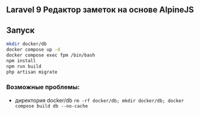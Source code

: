 ## Laravel 9 Редактор заметок на основе AlpineJS

## Запуск
```bash
mkdir docker/db
docker compose up -d
docker compose exec fpm /bin/bash
npm install
npm run build
php artisan migrate
```

### Возможные проблемы:
- директория docker/db ``` rm -rf docker/db; mkdir docker/db; docker compose build db --no-cache  ```
